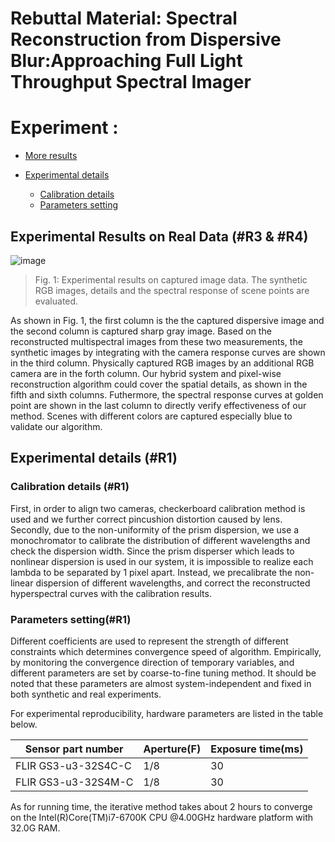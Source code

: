# Rebuttal Material: Spectral Reconstruction from Dispersive Blur:Approaching Full Light Throughput Spectral Imager

# Experiment :

* [More results](#res)
* [Experimental details](#para)
   
    * [Calibration details](#calib)
    * [Parameters setting](#parameters)


## <span id="res">Experimental Results on Real Data (#R3 & #R4)</span>

![image](https://github.com/fjdksfj/fjdksfj.github.io/blob/master/more_res.png)

> Fig. 1: Experimental results on captured image data. The synthetic RGB images, details and the spectral response of scene points are evaluated.

As shown in Fig. 1, the first column is the  the captured dispersive image and the second column is captured sharp gray image. Based on the reconstructed multispectral images from these two measurements, the synthetic images by integrating with the camera response curves are shown in the third column. Physically captured RGB images by an additional RGB camera are in the forth column. Our hybrid system and pixel-wise reconstruction algorithm could cover the spatial details, as shown in the fifth and sixth columns. Futhermore, the spectral response curves  at golden point are shown in the last column to directly verify effectiveness of our method. 
Scenes with different colors are captured especially blue to validate our algorithm.

## <span id="para">Experimental details (#R1)</span>
### <span id="calib">Calibration details (#R1)</span>

First, in order to align two cameras, checkerboard calibration method is used and we further correct pincushion distortion caused by lens. Secondly, due to the non-uniformity of the prism dispersion, we use a monochromator to calibrate the distribution of different wavelengths and check the dispersion width. Since the prism disperser which leads to
nonlinear dispersion is used in our system, it is impossible to realize each lambda to be separated by 1 pixel apart. Instead, we precalibrate the non-linear dispersion of different wavelengths, and correct the reconstructed hyperspectral curves with the calibration results.  

### <span id="parameters">Parameters setting(#R1)</span>

Different coefficients are used to represent the strength of different constraints which determines convergence speed of algorithm. Empirically, by monitoring the convergence direction of temporary variables, and different parameters are set by coarse-to-fine tuning method. It should be noted that these parameters are almost system-independent and fixed in both synthetic and real experiments.

For experimental reproducibility, hardware parameters are listed in the table below.

|  Sensor part number    | Aperture(F) |Exposure time(ms)|
| -------------------    | -------| ------------|
| FLIR GS3-u3-32S4C-C    |    1/8 | 30        |
| FLIR GS3-u3-32S4M-C    |    1/8 | 30        |


As for running time, the iterative method takes about 2 hours to converge on the Intel(R)Core(TM)i7-6700K CPU @4.00GHz hardware platform with 32.0G RAM.
